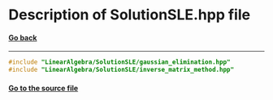 # Description of SolutionSLE.hpp file
#### [Go back](https://github.com/sergeyshor/Linear-Algebra-Library/blob/main/docs/markdown/Files.md)
---
```cpp
#include "LinearAlgebra/SolutionSLE/gaussian_elimination.hpp"
#include "LinearAlgebra/SolutionSLE/inverse_matrix_method.hpp"
```
#### [Go to the source file](https://github.com/sergeyshor/Linear-Algebra-Library/blob/main/include/LinearAlgebra/SolutionSLE.hpp)
